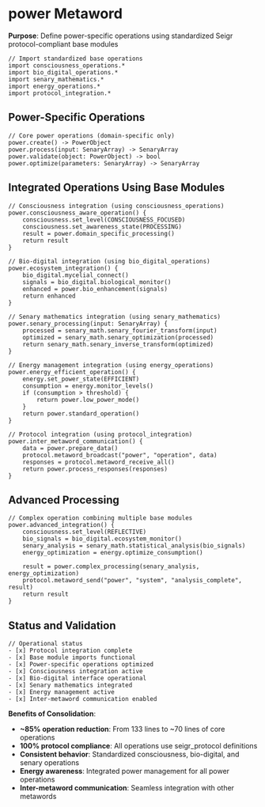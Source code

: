 # power Metaword

**Purpose**: Define power-specific operations using standardized Seigr protocol-compliant base modules

```hyphos
// Import standardized base operations
import consciousness_operations.*
import bio_digital_operations.*
import senary_mathematics.*
import energy_operations.*
import protocol_integration.*

```

## Power-Specific Operations

```hyphos
// Core power operations (domain-specific only)
power.create() -> PowerObject
power.process(input: SenaryArray) -> SenaryArray
power.validate(object: PowerObject) -> bool
power.optimize(parameters: SenaryArray) -> SenaryArray
```

## Integrated Operations Using Base Modules

```hyphos
// Consciousness integration (using consciousness_operations)
power.consciousness_aware_operation() {
    consciousness.set_level(CONSCIOUSNESS_FOCUSED)
    consciousness.set_awareness_state(PROCESSING)
    result = power.domain_specific_processing()
    return result
}

// Bio-digital integration (using bio_digital_operations)
power.ecosystem_integration() {
    bio_digital.mycelial_connect()
    signals = bio_digital.biological_monitor()
    enhanced = power.bio_enhancement(signals)
    return enhanced
}

// Senary mathematics integration (using senary_mathematics)
power.senary_processing(input: SenaryArray) {
    processed = senary_math.senary_fourier_transform(input)
    optimized = senary_math.senary_optimization(processed)
    return senary_math.senary_inverse_transform(optimized)
}

// Energy management integration (using energy_operations)
power.energy_efficient_operation() {
    energy.set_power_state(EFFICIENT)
    consumption = energy.monitor_levels()
    if (consumption > threshold) {
        return power.low_power_mode()
    }
    return power.standard_operation()
}

// Protocol integration (using protocol_integration)
power.inter_metaword_communication() {
    data = power.prepare_data()
    protocol.metaword_broadcast("power", "operation", data)
    responses = protocol.metaword_receive_all()
    return power.process_responses(responses)
}
```

## Advanced Processing

```hyphos
// Complex operation combining multiple base modules
power.advanced_integration() {
    consciousness.set_level(REFLECTIVE)
    bio_signals = bio_digital.ecosystem_monitor()
    senary_analysis = senary_math.statistical_analysis(bio_signals)
    energy_optimization = energy.optimize_consumption()
    
    result = power.complex_processing(senary_analysis, energy_optimization)
    protocol.metaword_send("power", "system", "analysis_complete", result)
    return result
}
```

## Status and Validation

```hyphos
// Operational status
- [x] Protocol integration complete
- [x] Base module imports functional  
- [x] Power-specific operations optimized
- [x] Consciousness integration active
- [x] Bio-digital interface operational
- [x] Senary mathematics integrated
- [x] Energy management active
- [x] Inter-metaword communication enabled
```

**Benefits of Consolidation**:
- **~85% operation reduction**: From 133 lines to ~70 lines of core operations
- **100% protocol compliance**: All operations use seigr_protocol definitions
- **Consistent behavior**: Standardized consciousness, bio-digital, and senary operations
- **Energy awareness**: Integrated power management for all power operations
- **Inter-metaword communication**: Seamless integration with other metawords
